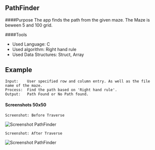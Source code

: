 ## PathFinder
####Purpose 
The app finds the path from the given maze. The Maze is beween 5 and 100 grid.

####Tools
* Used Language: C
* Used algorithm: Right hand rule
* Used Data Structures: Struct, Array

## Example
```
Input:    User specified row and column entry. As well as the file name of the maze.
Process:  Find the path based on 'Right hand rule'.
Output:   Path Found or No Path found.
```
#### Screenshots 50x50
```
Screenshot: Before Traverse
```
![Screenshot PathFinder](https://lh3.googleusercontent.com/VK3y6GtGCuvLH3TZsccIU23sqEbLqRr-ZeVHNuUpFrQDRZBssDrrD_rt_DqQCxQxPd4a2ruTQkJF8mMW4bL-TBoQQv0fkHf7fgxlQ_pJoayirxa02U9Jq1lzYsW7Mu6IFJfJ1axMYyGJoGlJkQq4ABA13XnKuT-jphbEd8NFC4KrBfoA1eAzx9gwkITM-0OoFvMT1O-PQ3Vr2SefdAMDguuw9apDI5Ve5NDYQpK8-P3S8gAA68hXOmPLGqfBztbZ849eRzhfDC7ERhHx3N6gNa9fxjzF9OgGhUyWogYg9vJO_ze1QVjXyr4pY_zN8MQaQFhDTEepsEdwFKqIvNcRTFU0WOGwc07YDCdcw5SpdiJDtUpyGIPnKFA3yi4UCP6q6HNFcpE8GZjut5OJdl_vZeL27QDVhCBb6C2lvCHwWK6pU4uj0g5jWuMh0uAXcgyfariH_JzpuHALgT3BjIALsK3-J_Gk_1Foc8FS43Q3c2joSoQf_axguUftljO1XO3XKKXFmdEqyfYkvziGMUpDt1qQeqLDGB7lRUE0ckHCkmBiACP0FP_6_gXMn-oDTvYfVnE=w2110-h1694-no "screenshot PathFinder")

```
Screenshot: After Traverse
```
![Screenshot PathFinder](https://lh3.googleusercontent.com/2Bxg9DW8mYCq9Zr68x9MppmYp4xcAgTvKJxevCfREIbgX9cdKTsl8UUJtpryTBCxP3s352-1iObqT6IAuK--hrZltmcXxlZ-VZy0kxLR-oea4U0jHzTo5dqlXPL--cBBXBpWVpy5pJbCrk2E3wV0KlaUeeEPNy28-E5Fvr5mdOHEyO1ofvCJ9RmM6nAXEzZuKztKoKQ9obBbDqVNVHaby5yhXtGvAqjhIO8k_-FTf4PNx0aUcHgVpA_hPIn7FDK04-CkFnw4_GbQe7ZJmtjyZTe4ailDQqXnVSiMQVzSPwuvqs5Zf3qHV4_AIQOe4_unECG2rriUh2_yM9Jc2_DE-jO2FHbdwqjODoSxkZtCWnTaITsoti0W38JK3QMwS5uQzfkSkh1X-VM_XlDaDH5s_xtWNaN_nU1gQDqsbhLXX6-fQEyLhT1qqi6lrRjjGPjdEtcMXmNzBlslg5RTLILjs1W6dQtpYLZtIy7jkZiwb5-ibN7p2RF7G5iGW7qlm2mR3aNUP7OSHpRLnrQKa0npD67QXWjvuhg14C4CpdzfvHzh4TExnotSyENLe6mrG4q47YM=w2106-h1752-no "screenshot PathFinder") 
